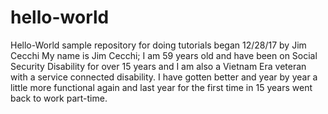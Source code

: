 # hello-world
Hello-World sample repository for doing tutorials began 12/28/17 by Jim Cecchi
My name is Jim Cecchi; I am 59 years old and have been on Social Security Disability for over 15 years and I am also a Vietnam Era
veteran with a service connected disability.
I have gotten better and year by year a little more functional again and last year for the first time
in 15 years went back to work part-time.
